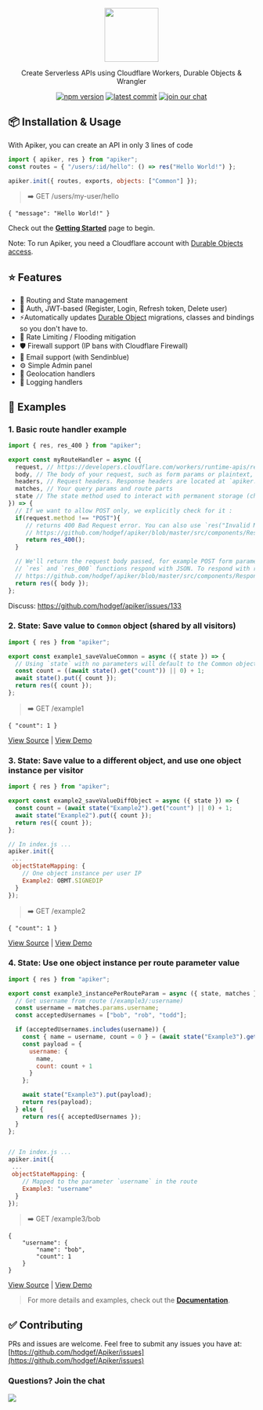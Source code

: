  <div>
 <p align="center">
  <a href="https://github.com/hodgef/apiker" title="View Documentation"><img width="110" src="https://user-images.githubusercontent.com/25509135/142580530-07c335a7-5a11-47dd-8acc-b45842e8da32.png" /></a>
 </p>
 
 <div align="center">
  <p>Create Serverless APIs using Cloudflare Workers, Durable Objects & Wrangler</p>

 <a href="https://www.npmjs.com/package/apiker"><img src="https://badgen.net/npm/v/apiker?color=blue" alt="npm version"></a> <a href="https://github.com/hodgef/apiker"><img src="https://img.shields.io/github/last-commit/hodgef/apiker" alt="latest commit"></a> <a href="https://discord.com/invite/SJexsCG"><img src="https://img.shields.io/discord/498978399801573396.svg?label=&logo=discord&logoColor=ffffff&color=7389D8&labelColor=6A7EC2" alt="join our chat"></a>
</div>
 
</div>

## 📦 Installation & Usage

With Apiker, you can create an API in only 3 lines of code
```js
import { apiker, res } from "apiker";
const routes = { "/users/:id/hello": () => res("Hello World!") };

apiker.init({ routes, exports, objects: ["Common"] });

```
> ➡️ GET /users/my-user/hello
```
{ "message": "Hello World!" }
```

Check out the **[Getting Started](https://hodgef.com/apiker/)** page to begin.


Note: To run Apiker, you need a Cloudflare account with [Durable Objects access](https://developers.cloudflare.com/workers/platform/pricing#durable-objects).


## ⭐ Features

- 📕 Routing and State management
- 🔑 Auth, JWT-based (Register, Login, Refresh token, Delete user)
- ⚡️Automatically updates [Durable Object](https://developers.cloudflare.com/workers/learning/using-durable-objects) migrations, classes and bindings so you don't have to.
- 🛑 Rate Limiting / Flooding mitigation
- 🛡️ Firewall support (IP bans with Cloudflare Firewall)
- 📧 Email support (with Sendinblue)
- ⚙️ Simple Admin panel
- 👤 Geolocation handlers
- 📝 Logging handlers

## 📕 Examples

### 1. Basic route handler example
```js
import { res, res_400 } from "apiker";

export const myRouteHandler = async ({
  request, // https://developers.cloudflare.com/workers/runtime-apis/request/
  body, // The body of your request, such as form params or plaintext, depending on request content-type
  headers, // Request headers. Response headers are located at `apiker.responseHeaders`
  matches, // Your query params and route parts
  state // The state method used to interact with permanent storage (check the examples below & docs for more info)
}) => {
  // If we want to allow POST only, we explicitly check for it :
  if(request.method !== "POST"){
     // returns 400 Bad Request error. You can also use `res("Invalid Method", 405)`
     // https://github.com/hodgef/apiker/blob/master/src/components/Response/Response.ts#L10
     return res_400();
  }

  // We'll return the request body passed, for example POST form parameters
  // `res` and `res_000` functions respond with JSON. To respond with raw text you can use `resRaw`
  // https://github.com/hodgef/apiker/blob/master/src/components/Response/Response.ts#L23
  return res({ body });
};
```
Discuss: https://github.com/hodgef/apiker/issues/133

### 2. State: Save value to `Common` object (shared by all visitors)
```js
import { res } from "apiker";

export const example1_saveValueCommon = async ({ state }) => {
  // Using `state` with no parameters will default to the Common object
  const count = ((await state().get("count")) || 0) + 1;
  await state().put({ count });
  return res({ count });
};
```
> ➡️ GET /example1
```
{ "count": 1 }
```
[View Source](https://github.com/hodgef/apiker-examples/blob/master/src/controllers/example1_saveValueCommon.ts) | [View Demo](https://apiker-examples.volted.co/example1)

### 3. State: Save value to a different object, and use one object instance per visitor
```js
import { res } from "apiker";

export const example2_saveValueDiffObject = async ({ state }) => {
  const count = (await state("Example2").get("count") || 0) + 1;
  await state("Example2").put({ count });
  return res({ count });
};

// In index.js ...
apiker.init({
 ...
 objectStateMapping: {
    // One object instance per user IP
    Example2: OBMT.SIGNEDIP
  }
});
```
> ➡️ GET /example2
```
{ "count": 1 }
```
[View Source](https://github.com/hodgef/apiker-examples/blob/master/src/controllers/example2_saveValueDiffObject.ts) | [View Demo](https://apiker-examples.volted.co/example2)

### 4. State: Use one object instance per route parameter value
```js
import { res } from "apiker";

export const example3_instancePerRouteParam = async ({ state, matches }) => {
  // Get username from route (/example3/:username)
  const username = matches.params.username;
  const acceptedUsernames = ["bob", "rob", "todd"];

  if (acceptedUsernames.includes(username)) {
    const { name = username, count = 0 } = (await state("Example3").get("username")) || {};
    const payload = {
      username: {
        name,
        count: count + 1
      }
    };

    await state("Example3").put(payload);
    return res(payload);
  } else {
    return res({ acceptedUsernames });
  }
};


// In index.js ...
apiker.init({
 ...
 objectStateMapping: {
    // Mapped to the parameter `username` in the route
    Example3: "username"
  }
});
```
> ➡️ GET /example3/bob
```
{
    "username": {
        "name": "bob",
        "count": 1
    }
}
```
[View Source](https://github.com/hodgef/apiker-examples/blob/master/src/controllers/example3_instancePerRouteParam.ts) | [View Demo](https://apiker-examples.volted.co/example3/bob)

> For more details and examples, check out the **[Documentation](https://hodgef.com/apiker/)**.

## ✅ Contributing 

PRs and issues are welcome. Feel free to submit any issues you have at:
[https://github.com/hodgef/Apiker/issues](https://github.com/hodgef/Apiker/issues)

### Questions? Join the chat

<a href="https://discordapp.com/invite/SJexsCG" title="Join our Discord chat" target="_blank"><img src="https://discordapp.com/api/guilds/498978399801573396/widget.png?style=banner2" align="center"></a>
